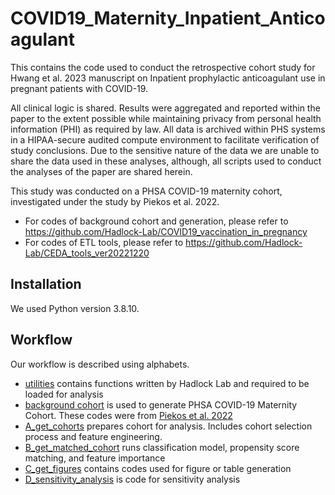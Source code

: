 # COVID19_Maternity_Inpatient_Anticoagulant

This contains the code used to conduct the retrospective cohort study for Hwang et al. 2023 manuscript on Inpatient prophylactic anticoagulant use in pregnant patients with COVID-19. 

All clinical logic is shared. Results were aggregated and reported within the paper to the extent possible while maintaining privacy from personal health information (PHI) as required by law. All data is archived within PHS systems in a HIPAA-secure audited compute environment to facilitate verification of study conclusions. Due to the sensitive nature of the data we are unable to share the data used in these analyses, although, all scripts used to conduct the analyses of the paper are shared herein. 

This study was conducted on a PHSA COVID-19 maternity cohort, investigated under the study by Piekos et al. 2022. 
* For codes of background cohort and generation, please refer to https://github.com/Hadlock-Lab/COVID19_vaccination_in_pregnancy 
* For codes of ETL tools, please refer to https://github.com/Hadlock-Lab/CEDA_tools_ver20221220

## Installation
We used Python version 3.8.10. 

## Workflow 
Our workflow is described using alphabets. 

- [utilities](https://github.com/Hadlock-Lab/COVID19_Maternity_Inpatient_Anticoagulant/tree/main/utilities) contains functions written by Hadlock Lab and required to be loaded for analysis    
- [background cohort](https://github.com/Hadlock-Lab/COVID19_Maternity_Inpatient_Anticoagulant/tree/main/background_cohorts) is used to generate PHSA COVID-19 Maternity Cohort. These codes were from [Piekos et al. 2022](https://github.com/Hadlock-Lab/COVID19_vaccination_in_pregnancy) 
- [A_get_cohorts](https://github.com/Hadlock-Lab/COVID19_Maternity_Inpatient_Anticoagulant/tree/main/A_get_cohorts) prepares cohort for analysis. Includes cohort selection process and feature engineering. 
- [B_get_matched_cohort](https://github.com/Hadlock-Lab/COVID19_Maternity_Inpatient_Anticoagulant/tree/main/B_get_matched_cohort) runs classification model, propensity score matching, and feature importance
- [C_get_figures](https://github.com/Hadlock-Lab/COVID19_Maternity_Inpatient_Anticoagulant/tree/main/C_get_figures) contains codes used for figure or table generation 
- [D_sensitivity_analysis](https://github.com/Hadlock-Lab/COVID19_Maternity_Inpatient_Anticoagulant/blob/main/D_sensitivity_analysis.py) is code for sensitivity analysis 
